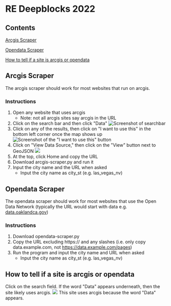 # RE Deepblocks 2022

## Contents
[Arcgis Scraper](/README.md#arcgis-scraper)

[Opendata Scraper](/README.md#opendata-scraper)

[How to tell if a site is arcgis or opendata](/README.md#how-to-tell-if-a-site-is-arcgis-or-opendata)

## Arcgis Scraper
The arcgis scraper should work for most websites that run on arcgis.

### Instructions
1. Open any website that uses arcgis
    - Note: not all arcgis sites say arcgis in the URL
2. Click on the search bar and then click "Data"
![Screenshot of searchbar](/assets/images/search.png)
3. Click on any of the results, then click on "I want to use this" in the bottom left corner once the map shows up
![Screenshot of the "I want to use this" button](/assets/images/i-want-to-use-this.png)
4. Click on "View Data Source," then click on the "View" button next to GeoJSON
![](/assets/images/view-storage.png)
5. At the top, click Home and copy the URL
6. Download arcgis-scraper.py and run it
7. Input the city name and the URL when asked
    - Input the city name as city_st (e.g. las_vegas_nv)

## Opendata Scraper
The opendata scraper should work for most websites that use the Open Data Network (typically the URL would start with data e.g. [data.oaklandca.gov](https://data.oaklandca.gov/))

### Instructions
1. Download opendata-scraper.py
2. Copy the URL excluding https:// and any slashes (i.e. only copy data.example.com, not https://data.example.com/pages)
3. Run the program and input the city name and URL when asked
    - Input the city name as city_st (e.g. las_vegas_nv)

## How to tell if a site is arcgis or opendata
Click on the search field. If the word "Data" appears underneath, then the site likely uses arcgis.
![](/assets/images/search.png)
This site uses arcgis because the word "Data" appears.
